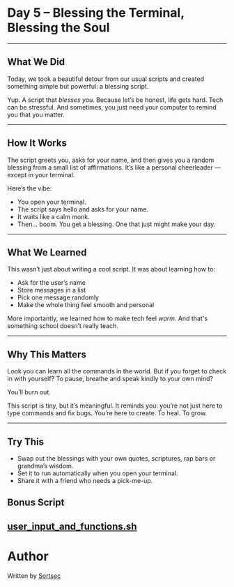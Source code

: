 # Day 5 – Blessing the Terminal, Blessing the Soul

---

## What We Did

Today, we took a beautiful detour from our usual scripts and created something simple but powerful: a blessing script.

Yup. A script that *blesses you*. Because let’s be honest, life gets hard. Tech can be stressful. And sometimes, you just need your computer to remind you that you matter.

---

## How It Works

The script greets you, asks for your name, and then gives you a random blessing from a small list of affirmations. It’s like a personal cheerleader — except in your terminal.

Here’s the vibe:

- You open your terminal.
- The script says hello and asks for your name.
- It waits like a calm monk.
- Then… boom. You get a blessing. One that just might make your day.

---

## What We Learned

This wasn’t just about writing a cool script. It was about learning how to:

- Ask for the user’s name
- Store messages in a list
- Pick one message randomly
- Make the whole thing feel smooth and personal

More importantly, we learned how to make tech feel *warm*. And that's something school doesn’t really teach.

---

## Why This Matters

Look you can learn all the commands in the world. But if you forget to check in with yourself? To pause, breathe and speak kindly to your own mind?

You’ll burn out.

This script is tiny, but it’s meaningful. It reminds you: you’re not just here to type commands and fix bugs. You’re here to create. To heal. To grow.

---

## Try This

- Swap out the blessings with your own quotes, scriptures, rap bars or grandma’s wisdom.
- Set it to run automatically when you open your terminal.
- Share it with a friend who needs a pick-me-up.

## Bonus Script 

[user_input_and_functions.sh](user_input_and_functions.sh)
---

# Author

Written by [Sortsec](https://github.com/sortlight)

